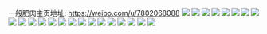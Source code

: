 一般肥肉主页地址: https://weibo.com/u/7802068088 
![](https://wx4.sinaimg.cn/mw2000/008w0GjSly1h901oeczxsj32c02fbe81.jpg) 
![](https://wx4.sinaimg.cn/mw2000/008w0GjSly1h901oevqq5j30wf0rbtg0.jpg) 
![](https://wx4.sinaimg.cn/mw2000/008w0GjSly1h901ocs9opj30wh0y343u.jpg) 
![](https://wx4.sinaimg.cn/mw2000/008w0GjSly1h901ofh294j30wi11jtiu.jpg) 
![](https://wx4.sinaimg.cn/mw2000/008w0GjSly1h8uzyiq8xoj31nu2bc7wh.jpg) 
![](https://wx4.sinaimg.cn/mw2000/008w0GjSly1h8uzyk75sfj31o92717wh.jpg) 
![](https://wx4.sinaimg.cn/mw2000/008w0GjSly1h8uzyh1j5hj31f51zd1kx.jpg) 
![](https://wx4.sinaimg.cn/mw2000/008w0GjSly1h8uzyld718j319x1ssavb.jpg) 
![](https://wx4.sinaimg.cn/mw2000/008w0GjSly1h8rzz7fchxj32bc25le82.jpg) 
![](https://wx4.sinaimg.cn/mw2000/008w0GjSly1h8rzz9bhrtj32bc28zb2a.jpg) 
![](https://wx4.sinaimg.cn/mw2000/008w0GjSly1h8rzzae113j30u00t9aix.jpg) 
![](https://wx4.sinaimg.cn/mw2000/008w0GjSly1h8rzzbg0uuj30u00xfk12.jpg) 
![](https://wx4.sinaimg.cn/mw2000/008w0GjSly1h8rzzcqch3j30u01hcwxq.jpg) 
![](https://wx4.sinaimg.cn/mw2000/008w0GjSly1h8rzyxg6aoj30u01hcwx1.jpg) 
![](https://wx4.sinaimg.cn/mw2000/008w0GjSly1h8mvrnv7vsj30k00m8wi1.jpg) 
![](https://wx4.sinaimg.cn/mw2000/008w0GjSly1h8mvrojtnwj30k00zk43e.jpg) 
![](https://wx4.sinaimg.cn/mw2000/008w0GjSly1h8mvrn4fnhj32bc2bc7wi.jpg) 
![](https://wx4.sinaimg.cn/mw2000/008w0GjSly1h8mvro774gj30jz0mudi3.jpg) 
![](https://wx4.sinaimg.cn/mw2000/008w0GjSly1h8mvrovo6dj30jp0mwtb4.jpg) 
![](https://wx4.sinaimg.cn/mw2000/008w0GjSly1h8lp055dajj30sn1b2top.jpg) 
![](https://wx4.sinaimg.cn/mw2000/008w0GjSly1h8lp05oevfj30q20qi7bl.jpg) 
![](https://wx4.sinaimg.cn/mw2000/008w0GjSly1h8lp065fvlj30u013pgz8.jpg) 
![](https://wx4.sinaimg.cn/mw2000/008w0GjSly1h8lp06oce0j30u0113q9w.jpg) 
